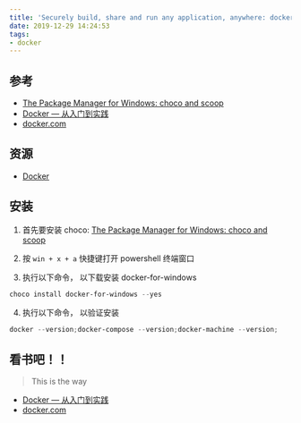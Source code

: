 ```yaml
---
title: 'Securely build, share and run any application, anywhere: docker'
date: 2019-12-29 14:24:53
tags:
- docker
---
```

[The Package Manager for Windows: choco and scoop]: https://floatsyi.com/2019/12/29/The-Package-Manager-for-Windows-choco-and-scoop/
[Docker — 从入门到实践]: https://docker_practice.gitee.io/zh-cn/
[Docker]: https://github.com/topics/docker
[docker.com]: https://www.docker.com/
## 参考
- [The Package Manager for Windows: choco and scoop][]
- [Docker — 从入门到实践][]
- [docker.com]

## 资源
- [Docker][]

## 安装
1. 首先要安装 choco: [The Package Manager for Windows: choco and scoop][]

2. 按 `win + x + a` 快捷键打开 powershell 终端窗口

3. 执行以下命令， 以下载安装 docker-for-windows
```powershell
choco install docker-for-windows --yes
```
4. 执行以下命令， 以验证安装
```powershell
docker --version;docker-compose --version;docker-machine --version;
```

## 看书吧！！
> This is the way

- [Docker — 从入门到实践][]
- [docker.com]
